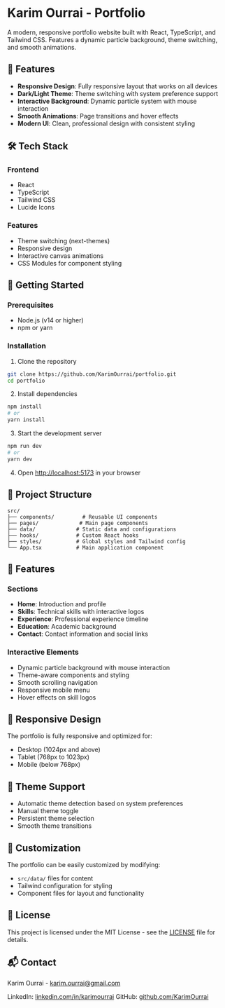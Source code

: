 # Karim Ourrai - Portfolio

A modern, responsive portfolio website built with React, TypeScript, and Tailwind CSS. Features a dynamic particle background, theme switching, and smooth animations.

## 🌟 Features

- **Responsive Design**: Fully responsive layout that works on all devices
- **Dark/Light Theme**: Theme switching with system preference support
- **Interactive Background**: Dynamic particle system with mouse interaction
- **Smooth Animations**: Page transitions and hover effects
- **Modern UI**: Clean, professional design with consistent styling

## 🛠 Tech Stack

### Frontend
- React
- TypeScript
- Tailwind CSS
- Lucide Icons

### Features
- Theme switching (next-themes)
- Responsive design
- Interactive canvas animations
- CSS Modules for component styling

## 🚀 Getting Started

### Prerequisites
- Node.js (v14 or higher)
- npm or yarn

### Installation

1. Clone the repository
```bash
git clone https://github.com/KarimOurrai/portfolio.git
cd portfolio
```

2. Install dependencies
```bash
npm install
# or
yarn install
```

3. Start the development server
```bash
npm run dev
# or
yarn dev
```

4. Open [http://localhost:5173](http://localhost:5173) in your browser

## 📁 Project Structure

```
src/
├── components/         # Reusable UI components
├── pages/             # Main page components
├── data/             # Static data and configurations
├── hooks/            # Custom React hooks
├── styles/           # Global styles and Tailwind config
└── App.tsx           # Main application component
```

## 🎨 Features

### Sections
- **Home**: Introduction and profile
- **Skills**: Technical skills with interactive logos
- **Experience**: Professional experience timeline
- **Education**: Academic background
- **Contact**: Contact information and social links

### Interactive Elements
- Dynamic particle background with mouse interaction
- Theme-aware components and styling
- Smooth scrolling navigation
- Responsive mobile menu
- Hover effects on skill logos

## 📱 Responsive Design

The portfolio is fully responsive and optimized for:
- Desktop (1024px and above)
- Tablet (768px to 1023px)
- Mobile (below 768px)

## 🌙 Theme Support

- Automatic theme detection based on system preferences
- Manual theme toggle
- Persistent theme selection
- Smooth theme transitions

## 🔧 Customization

The portfolio can be easily customized by modifying:
- `src/data/` files for content
- Tailwind configuration for styling
- Component files for layout and functionality

## 📄 License

This project is licensed under the MIT License - see the [LICENSE](LICENSE) file for details.

## 📬 Contact

Karim Ourrai - [karim.ourrai@gmail.com](mailto:karim.ourrai@gmail.com)

LinkedIn: [linkedin.com/in/karimourrai](https://www.linkedin.com/in/karimourrai/)
GitHub: [github.com/KarimOurrai](https://github.com/KarimOurrai)

